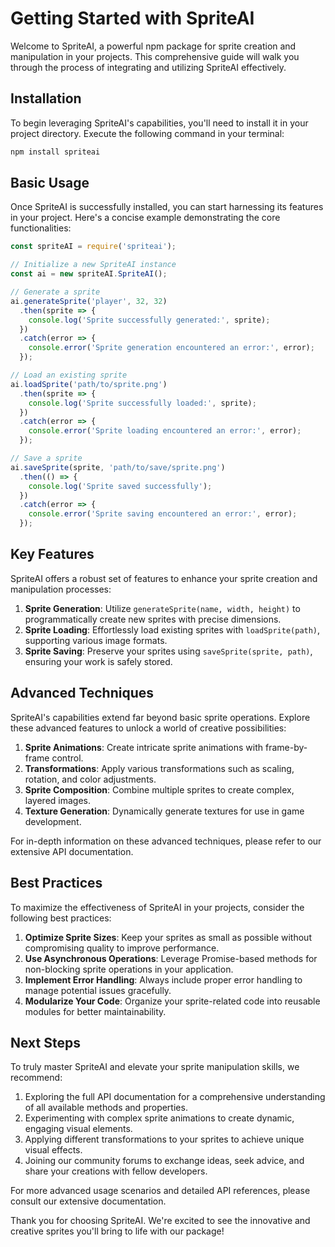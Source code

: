 # Getting Started with SpriteAI

Welcome to SpriteAI, a powerful npm package for sprite creation and manipulation in your projects. This comprehensive guide will walk you through the process of integrating and utilizing SpriteAI effectively.

## Installation

To begin leveraging SpriteAI's capabilities, you'll need to install it in your project directory. Execute the following command in your terminal:

```bash
npm install spriteai
```

## Basic Usage

Once SpriteAI is successfully installed, you can start harnessing its features in your project. Here's a concise example demonstrating the core functionalities:

```javascript
const spriteAI = require('spriteai');

// Initialize a new SpriteAI instance
const ai = new spriteAI.SpriteAI();

// Generate a sprite
ai.generateSprite('player', 32, 32)
  .then(sprite => {
    console.log('Sprite successfully generated:', sprite);
  })
  .catch(error => {
    console.error('Sprite generation encountered an error:', error);
  });

// Load an existing sprite
ai.loadSprite('path/to/sprite.png')
  .then(sprite => {
    console.log('Sprite successfully loaded:', sprite);
  })
  .catch(error => {
    console.error('Sprite loading encountered an error:', error);
  });

// Save a sprite
ai.saveSprite(sprite, 'path/to/save/sprite.png')
  .then(() => {
    console.log('Sprite saved successfully');
  })
  .catch(error => {
    console.error('Sprite saving encountered an error:', error);
  });
```

## Key Features

SpriteAI offers a robust set of features to enhance your sprite creation and manipulation processes:

1. **Sprite Generation**: Utilize `generateSprite(name, width, height)` to programmatically create new sprites with precise dimensions.
2. **Sprite Loading**: Effortlessly load existing sprites with `loadSprite(path)`, supporting various image formats.
3. **Sprite Saving**: Preserve your sprites using `saveSprite(sprite, path)`, ensuring your work is safely stored.

## Advanced Techniques

SpriteAI's capabilities extend far beyond basic sprite operations. Explore these advanced features to unlock a world of creative possibilities:

1. **Sprite Animations**: Create intricate sprite animations with frame-by-frame control.
2. **Transformations**: Apply various transformations such as scaling, rotation, and color adjustments.
3. **Sprite Composition**: Combine multiple sprites to create complex, layered images.
4. **Texture Generation**: Dynamically generate textures for use in game development.

For in-depth information on these advanced techniques, please refer to our extensive API documentation.

## Best Practices

To maximize the effectiveness of SpriteAI in your projects, consider the following best practices:

1. **Optimize Sprite Sizes**: Keep your sprites as small as possible without compromising quality to improve performance.
2. **Use Asynchronous Operations**: Leverage Promise-based methods for non-blocking sprite operations in your application.
3. **Implement Error Handling**: Always include proper error handling to manage potential issues gracefully.
4. **Modularize Your Code**: Organize your sprite-related code into reusable modules for better maintainability.

## Next Steps

To truly master SpriteAI and elevate your sprite manipulation skills, we recommend:

1. Exploring the full API documentation for a comprehensive understanding of all available methods and properties.
2. Experimenting with complex sprite animations to create dynamic, engaging visual elements.
3. Applying different transformations to your sprites to achieve unique visual effects.
4. Joining our community forums to exchange ideas, seek advice, and share your creations with fellow developers.

For more advanced usage scenarios and detailed API references, please consult our extensive documentation.

Thank you for choosing SpriteAI. We're excited to see the innovative and creative sprites you'll bring to life with our package!
